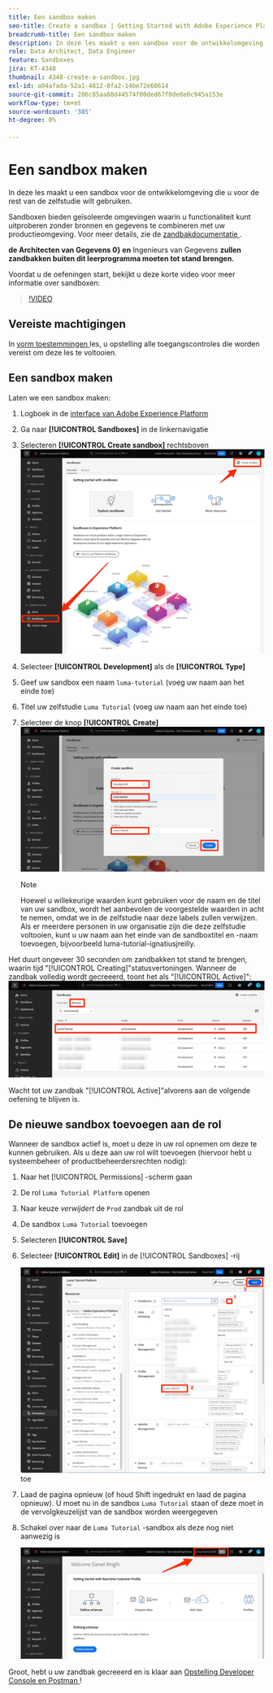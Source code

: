 ```yaml
---
title: Een sandbox maken
seo-title: Create a sandbox | Getting Started with Adobe Experience Platform for Data Architects and Data Engineers
breadcrumb-title: Een sandbox maken
description: In deze les maakt u een sandbox voor de ontwikkelomgeving die u voor de rest van de zelfstudie kunt gebruiken.
role: Data Architect, Data Engineer
feature: Sandboxes
jira: KT-4348
thumbnail: 4348-create-a-sandbox.jpg
exl-id: a04afada-52a1-4812-8fa2-14be72e68614
source-git-commit: 286c85aa88d44574f00ded67f0de8e0c945a153e
workflow-type: tm+mt
source-wordcount: '385'
ht-degree: 0%

---
```


# Een sandbox maken

<!--25min-->

In deze les maakt u een sandbox voor de ontwikkelomgeving die u voor de rest van de zelfstudie wilt gebruiken.

Sandboxen bieden geïsoleerde omgevingen waarin u functionaliteit kunt uitproberen zonder bronnen en gegevens te combineren met uw productieomgeving. Voor meer details, zie de [ zandbakdocumentatie ](https://experienceleague.adobe.com/docs/experience-platform/sandbox/home.html?lang=nl).

**de Architecten van Gegevens 0} en** Ingenieurs van Gegevens **zullen zandbakken buiten dit leerprogramma moeten tot stand brengen.**

Voordat u de oefeningen start, bekijkt u deze korte video voor meer informatie over sandboxen:
>[!VIDEO](https://video.tv.adobe.com/v/29838/?learn=on&enablevpops)

## Vereiste machtigingen

In [ vorm toestemmingen ](configure-permissions.md) les, u opstelling alle toegangscontroles die worden vereist om deze les te voltooien.

<!--
* Permission items **[!UICONTROL Sandbox Administration]** > **[!UICONTROL View Sandboxes]** and **[!UICONTROL Manage Sandboxes]**
* Permission item **[!UICONTROL Sandboxes]** > **[!UICONTROL Prod]**
* User-role access to the `Luma Tutorial Platform` product profile
* Admin-level access to the `Luma Tutorial Platform` product profile
-->

## Een sandbox maken

Laten we een sandbox maken:

1. Logboek in de [ interface van Adobe Experience Platform ](https://experience.adobe.com/platform)
1. Ga naar **[!UICONTROL Sandboxes]** in de linkernavigatie
1. Selecteren **[!UICONTROL Create sandbox]** rechtsboven
   ![ Uitgezochte creeer zandbak ](assets/sandbox-createSandbox.png)

1. Selecteer **[!UICONTROL Development]** als de **[!UICONTROL Type]**
1. Geef uw sandbox een naam `luma-tutorial` (voeg uw naam aan het einde toe)
1. Titel uw zelfstudie `Luma Tutorial` (voeg uw naam aan het einde toe)
1. Selecteer de knop **[!UICONTROL Create]**
   ![ creeer uw zandbak ](assets/sandbox-nameSandbox.png)
   >[!NOTE]
   >
   >Hoewel u willekeurige waarden kunt gebruiken voor de naam en de titel van uw sandbox, wordt het aanbevolen de voorgestelde waarden in acht te nemen, omdat we in de zelfstudie naar deze labels zullen verwijzen. Als er meerdere personen in uw organisatie zijn die deze zelfstudie voltooien, kunt u uw naam aan het einde van de sandboxtitel en -naam toevoegen, bijvoorbeeld luma-tutorial-ignatiusjreilly.

Het duurt ongeveer 30 seconden om zandbakken tot stand te brengen, waarin tijd &quot;[!UICONTROL Creating]&quot;statusvertoningen. Wanneer de zandbak volledig wordt gecreeerd, toont het als &quot;[!UICONTROL Active]&quot;:
![ Actieve status ](assets/sandbox-active.png)

Wacht tot uw zandbak &quot;[!UICONTROL Active]&quot;alvorens aan de volgende oefening te blijven is.

## De nieuwe sandbox toevoegen aan de rol

Wanneer de sandbox actief is, moet u deze in uw rol opnemen om deze te kunnen gebruiken. Als u deze aan uw rol wilt toevoegen (hiervoor hebt u systeembeheer of productbeheerdersrechten nodig):

1. Naar het [!UICONTROL Permissions] -scherm gaan
1. De rol `Luma Tutorial Platform` openen
1. Naar keuze _verwijdert_ de `Prod` zandbak uit de rol
1. De sandbox `Luma Tutorial` toevoegen
1. Selecteren **[!UICONTROL Save]**
1. Selecteer **[!UICONTROL Edit]** in de [!UICONTROL Sandboxes] -rij

   ![ voeg het Luminantieleerprogramma ](assets/sandbox-addLumaTutorial.png) toe

1. Laad de pagina opnieuw (of houd Shift ingedrukt en laad de pagina opnieuw). U moet nu in de sandbox `Luma Tutorial` staan of deze moet in de vervolgkeuzelijst van de sandbox worden weergegeven
1. Schakel over naar de `Luma Tutorial` -sandbox als deze nog niet aanwezig is

   ![ bevestigt zandbak ](assets/sandbox-confirmDropdown.png)

Groot, hebt u uw zandbak gecreeerd en is klaar aan [ Opstelling Developer Console en Postman ](set-up-developer-console-and-postman.md)!
